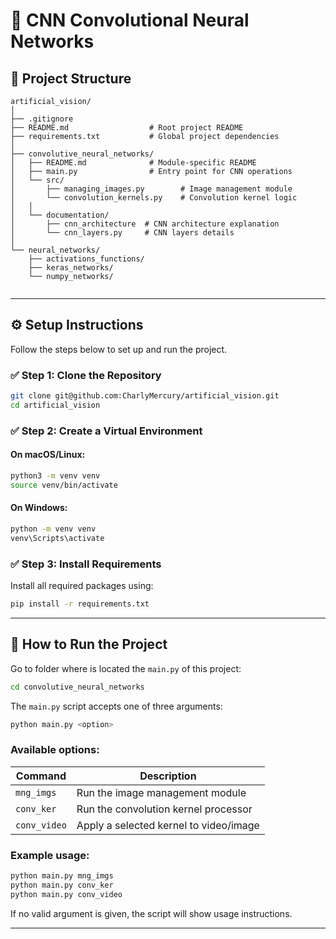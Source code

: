 # 🧠 CNN Convolutional Neural Networks

## 📁 Project Structure

```
artificial_vision/
│
├── .gitignore
├── README.md                  # Root project README
├── requirements.txt           # Global project dependencies
│
├── convolutive_neural_networks/
│   ├── README.md              # Module-specific README
│   ├── main.py                # Entry point for CNN operations
│   └── src/
│       ├── managing_images.py        # Image management module
│       └── convolution_kernels.py    # Convolution kernel logic
│   │
│   └── documentation/
│       ├── cnn_architecture  # CNN architecture explanation
│       └── cnn_layers.py     # CNN layers details
│
└── neural_networks/
    ├── activations_functions/
    ├── keras_networks/
    └── numpy_networks/
    
```

---

## ⚙️ Setup Instructions

Follow the steps below to set up and run the project.

### ✅ Step 1: Clone the Repository

```bash
git clone git@github.com:CharlyMercury/artificial_vision.git
cd artificial_vision
```

### ✅ Step 2: Create a Virtual Environment

#### On macOS/Linux:
```bash
python3 -m venv venv
source venv/bin/activate
```

#### On Windows:
```bash
python -m venv venv
venv\Scripts\activate
```

### ✅ Step 3: Install Requirements

Install all required packages using:

```bash
pip install -r requirements.txt
```

---


## 🚀 How to Run the Project

Go to folder where is located the `main.py` of this project:

```bash
cd convolutive_neural_networks
```


The `main.py` script accepts one of three arguments:

```bash
python main.py <option>
```

### Available options:

| Command         | Description                             |
|----------------|-----------------------------------------|
| `mng_imgs`      | Run the image management module         |
| `conv_ker`      | Run the convolution kernel processor    |
| `conv_video`    | Apply a selected kernel to video/image  |

### Example usage:

```bash
python main.py mng_imgs
python main.py conv_ker
python main.py conv_video
```

If no valid argument is given, the script will show usage instructions.

---
